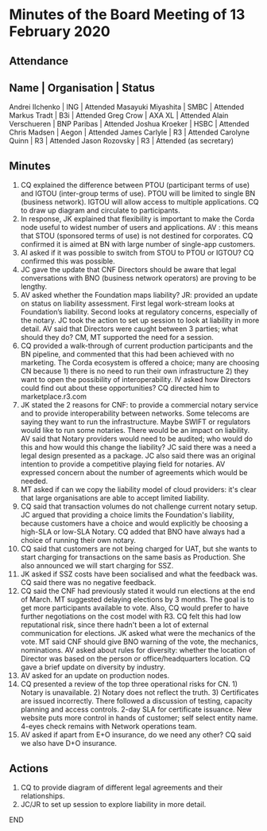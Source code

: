 # Minutes of the Board Meeting of 13 February 2020

## Attendance


Name                  | Organisation  | Status
------------------------------------------------
Andrei Ilchenko       | ING           | Attended
Masayuki Miyashita    | SMBC          | Attended
Markus Tradt          | B3i           | Attended
Greg Crow             | AXA XL        | Attended
Alain Verschueren     | BNP Paribas   | Attended
Joshua Kroeker        | HSBC          | Attended
Chris Madsen          | Aegon         | Attended
James Carlyle         | R3            | Attended
Carolyne Quinn        | R3            | Attended
Jason Rozovsky        | R3            | Attended (as secretary)


## Minutes

1. CQ explained the difference between PTOU (participant terms of use) and IGTOU (inter-group terms of use). PTOU will be limited to single BN (business network). IGTOU will allow access to multiple applications. CQ to draw up diagram and circulate to participants.
2. In response, JK explained that flexibility is important to make the Corda node useful to widest number of users and applications. AV : this means that STOU (sponsored terms of use) is not destined for corporates. CQ confirmed it is aimed at BN with large number of single-app customers.
3. AI asked if it was possible to switch from STOU to PTOU or IGTOU? CQ confirmed this was possible.
4. JC gave the update that CNF Directors should be aware that legal conversations with BNO (business network operators) are proving to be lengthy.
5. AV asked whether the Foundation maps liability? JR: provided an update on status on liability assessment. First legal work-stream looks at Foundation’s liability. Second looks at regulatory concerns, especially of the notary. JC took the action to set up session to look at liability in more detail. AV said that Directors were caught between 3 parties; what should they do? CM, MT supported the need for a session.
6. CQ provided a walk-through of current production participants and the BN pipeline, and commented that this had been achieved with no marketing. The Corda ecosystem is offered a choice; many are choosing CN because 1) there is no need to run their own infrastructure 2) they want to open the possibility of interoperability. IV asked how Directors could find out about these opportunities? CQ directed him to marketplace.r3.com
7. JK stated the 2 reasons for CNF: to provide a commercial notary service and to provide interoperability between networks. Some telecoms are saying they want to run the infrastructure. Maybe SWIFT or regulators would like to run some notaries. There would be an impact on liability. AV said that Notary providers would need to be audited; who would do this and how would this change the liability? JC said there was a need a legal design presented as a package. JC also said there was an original intention to provide a competitive playing field for notaries. AV expressed concern about the number of agreements which would be needed. 
8. MT asked if can we copy the liability model of cloud providers: it's clear that large organisations are able to accept limited liability.
9. CQ said that transaction volumes do not challenge current notary setup. JC argued that providing a choice limits the Foundation's liability, because customers have a choice and would explicitly be choosing a high-SLA or low-SLA Notary. CQ added that BNO have always had a choice of running their own notary.
10. CQ said that customers are not being charged for UAT, but she wants to start charging for transactions on the same basis as Production. She also announced we will start charging for SSZ.
11. JK asked if SSZ costs have been socialised and what the feedback was. CQ said there was no negative feedback. 
12. CQ said the CNF had previously stated it would run elections at the end of March. MT suggested delaying elections by 3 months. The goal is to get more participants available to vote. Also, CQ would prefer to have further negotiations on the cost model with R3. CQ felt this had low reputational risk, since there hadn't been a lot of external communication for elections. JK asked what were the mechanics of the vote. MT said CNF should give BNO warning of the vote, the mechanics, nominations. AV asked about rules for diversity: whether the location of Director was based on the person or office/headquarters location. CQ gave a brief update on diversity by industry.
14. AV asked for an update on production nodes.
15. CQ presented a review of the top three operational risks for CN. 1) Notary is unavailable. 2) Notary does not reflect the truth. 3) Certificates are issued incorrectly. There followed a discussion of testing, capacity planning and access controls. 2-day SLA for certificate issuance. New website puts more control in hands of customer; self select entity name. 4-eyes check remains with Network operations team.
16. AV asked if apart from E+O insurance, do we need any other? CQ said we also have D+O insurance. 

## Actions

1. CQ to provide diagram of different legal agreements and their relationships. 
2. JC/JR to set up session to explore liability in more detail.

END
